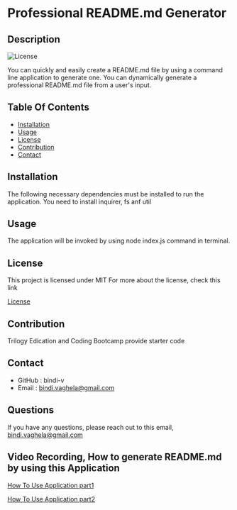 # Professional README.md Generator

## Description

 ![License](https://img.shields.io/badge/License-MIT-yellow)

 You can quickly and easily create a README.md file by using a command line application to generate one. You can dynamically generate a professional README.md file from a user's input.

## Table Of Contents

- [Installation](#installation)
- [Usage](#usage)
- [License](#license)
- [Contribution](#contribution)
- [Contact](#contact)
    
## Installation 

The following necessary dependencies must be installed to run the application.
  You need to install inquirer, fs anf util

## Usage

 The application will be invoked by using node index.js command in terminal.

## License

This project is licensed under
 MIT
For more about the license, check this link

[License](https://opensource.org/licenses/MIT)

## Contribution

Trilogy Edication and Coding Bootcamp provide starter code

## Contact

* GitHub : bindi-v
* Email : bindi.vaghela@gmail.com
    
## Questions

If you have any questions, please reach out to this email,
 bindi.vaghela@gmail.com

## Video Recording, How to generate README.md by using this Application 

[How To Use Application part1](https://drive.google.com/file/d/12PIt0hZq4FWRdMT6RlLaRRZuAx2-07jc/view?usp=sharing)

[How To Use Application part2](https://drive.google.com/file/d/1XUNKRbUqF_EX3nQvm2UqGkkSZdHhQfk7/view?usp=sharing)
